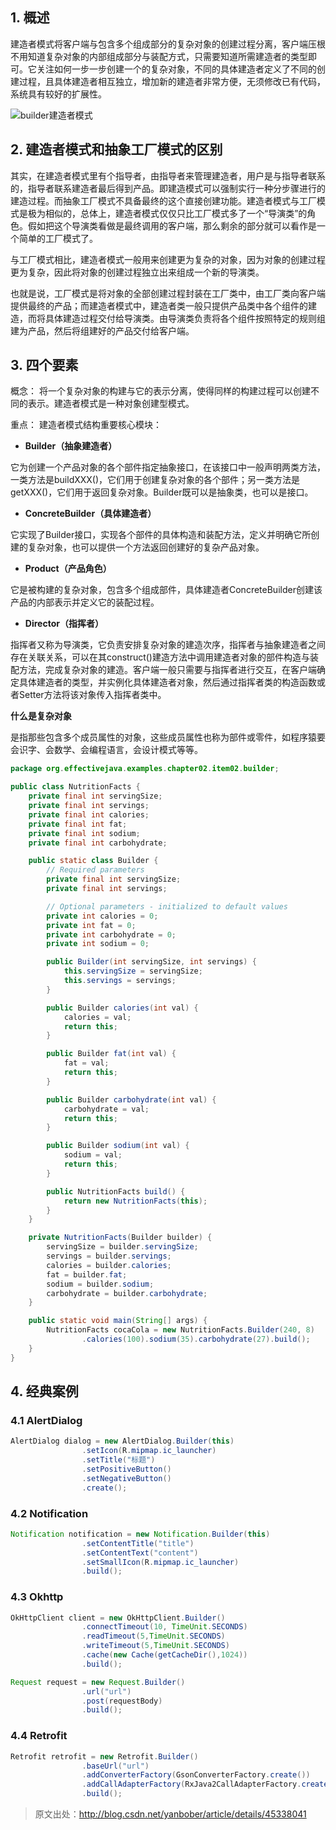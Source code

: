 ## **1. 概述**
建造者模式将客户端与包含多个组成部分的复杂对象的创建过程分离，客户端压根不用知道复杂对象的内部组成部分与装配方式，只需要知道所需建造者的类型即可。它关注如何一步一步创建一个的复杂对象，不同的具体建造者定义了不同的创建过程，且具体建造者相互独立，增加新的建造者非常方便，无须修改已有代码，系统具有较好的扩展性。

![builder建造者模式](http://img.blog.csdn.net/20160922213148310)

## 2. 建造者模式和抽象工厂模式的区别

其实，在建造者模式里有个指导者，由指导者来管理建造者，用户是与指导者联系的，指导者联系建造者最后得到产品。即建造模式可以强制实行一种分步骤进行的建造过程。而抽象工厂模式不具备最终的这个直接创建功能。建造者模式与工厂模式是极为相似的，总体上，建造者模式仅仅只比工厂模式多了一个“导演类”的角色。假如把这个导演类看做是最终调用的客户端，那么剩余的部分就可以看作是一个简单的工厂模式了。

与工厂模式相比，建造者模式一般用来创建更为复杂的对象，因为对象的创建过程更为复杂，因此将对象的创建过程独立出来组成一个新的导演类。

也就是说，工厂模式是将对象的全部创建过程封装在工厂类中，由工厂类向客户端提供最终的产品；而建造者模式中，建造者类一般只提供产品类中各个组件的建造，而将具体建造过程交付给导演类。由导演类负责将各个组件按照特定的规则组建为产品，然后将组建好的产品交付给客户端。

## **3. 四个要素**
概念： 将一个复杂对象的构建与它的表示分离，使得同样的构建过程可以创建不同的表示。建造者模式是一种对象创建型模式。

重点： 建造者模式结构重要核心模块：

- **Builder（抽象建造者）**

它为创建一个产品对象的各个部件指定抽象接口，在该接口中一般声明两类方法，一类方法是buildXXX()，它们用于创建复杂对象的各个部件；另一类方法是getXXX()，它们用于返回复杂对象。Builder既可以是抽象类，也可以是接口。

- **ConcreteBuilder（具体建造者）**

它实现了Builder接口，实现各个部件的具体构造和装配方法，定义并明确它所创建的复杂对象，也可以提供一个方法返回创建好的复杂产品对象。

- **Product（产品角色）**

它是被构建的复杂对象，包含多个组成部件，具体建造者ConcreteBuilder创建该产品的内部表示并定义它的装配过程。

- **Director（指挥者）**

指挥者又称为导演类，它负责安排复杂对象的建造次序，指挥者与抽象建造者之间存在关联关系，可以在其construct()建造方法中调用建造者对象的部件构造与装配方法，完成复杂对象的建造。客户端一般只需要与指挥者进行交互，在客户端确定具体建造者的类型，并实例化具体建造者对象，然后通过指挥者类的构造函数或者Setter方法将该对象传入指挥者类中。

**什么是复杂对象**

是指那些包含多个成员属性的对象，这些成员属性也称为部件或零件，如程序猿要会识字、会数学、会编程语言，会设计模式等等。

```java
package org.effectivejava.examples.chapter02.item02.builder;

public class NutritionFacts {
    private final int servingSize;
    private final int servings;
    private final int calories;
    private final int fat;
    private final int sodium;
    private final int carbohydrate;

    public static class Builder {
        // Required parameters
        private final int servingSize;
        private final int servings;

        // Optional parameters - initialized to default values
        private int calories = 0;
        private int fat = 0;
        private int carbohydrate = 0;
        private int sodium = 0;

        public Builder(int servingSize, int servings) {
            this.servingSize = servingSize;
            this.servings = servings;
        }

        public Builder calories(int val) {
            calories = val;
            return this;
        }

        public Builder fat(int val) {
            fat = val;
            return this;
        }

        public Builder carbohydrate(int val) {
            carbohydrate = val;
            return this;
        }

        public Builder sodium(int val) {
            sodium = val;
            return this;
        }

        public NutritionFacts build() {
            return new NutritionFacts(this);
        }
    }

    private NutritionFacts(Builder builder) {
        servingSize = builder.servingSize;
        servings = builder.servings;
        calories = builder.calories;
        fat = builder.fat;
        sodium = builder.sodium;
        carbohydrate = builder.carbohydrate;
    }

    public static void main(String[] args) {
        NutritionFacts cocaCola = new NutritionFacts.Builder(240, 8)
                .calories(100).sodium(35).carbohydrate(27).build();
    }
}

```
## 4. 经典案例
### 4.1 AlertDialog

```java
AlertDialog dialog = new AlertDialog.Builder(this)
                .setIcon(R.mipmap.ic_launcher)
                .setTitle("标题")
                .setPositiveButton()
                .setNegativeButton()
                .create();
```

### 4.2 Notification

```java
Notification notification = new Notification.Builder(this)
                .setContentTitle("title")
                .setContentText("content")
                .setSmallIcon(R.mipmap.ic_launcher)
                .build();
```

### 4.3 Okhttp

```java
OkHttpClient client = new OkHttpClient.Builder()
                .connectTimeout(10, TimeUnit.SECONDS)
                .readTimeout(5,TimeUnit.SECONDS)
                .writeTimeout(5,TimeUnit.SECONDS)
                .cache(new Cache(getCacheDir(),1024))
                .build();
```

```java
Request request = new Request.Builder()
                .url("url")
                .post(requestBody)
                .build();
```

### 4.4 Retrofit

```java
Retrofit retrofit = new Retrofit.Builder()
                .baseUrl("url")
                .addConverterFactory(GsonConverterFactory.create())
                .addCallAdapterFactory(RxJava2CallAdapterFactory.create())
                .build();
```

> 原文出处：http://blog.csdn.net/yanbober/article/details/45338041
